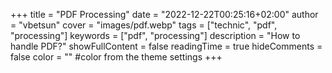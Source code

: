 +++
title = "PDF Processing"
date = "2022-12-22T00:25:16+02:00"
author = "vbetsun"
cover = "images/pdf.webp"
tags = ["technic", "pdf", "processing"]
keywords = ["pdf", "processing"]
description = "How to handle PDF?"
showFullContent = false
readingTime = true
hideComments = false
color = "" #color from the theme settings
+++
